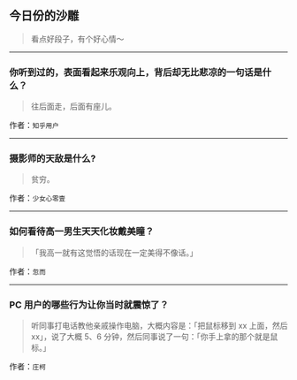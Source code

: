## 今日份的沙雕

> 看点好段子，有个好心情～


 
---

### 你听到过的，表面看起来乐观向上，背后却无比悲凉的一句话是什么？

> 往后面走，后面有座儿。


作者：`知乎用户`

---

### 摄影师的天敌是什么?

> 贫穷。


作者：`少女心零壹`

---

### 如何看待高一男生天天化妆戴美瞳？

> 「我高一就有这觉悟的话现在一定美得不像话。」


作者：`忽而`

---

### PC 用户的哪些行为让你当时就震惊了？

> 听同事打电话教他亲戚操作电脑，大概内容是：「把鼠标移到 xx 上面，然后 xx」，说了大概 5、6 分钟，然后同事说了一句：「你手上拿的那个就是鼠标。」


作者：`庄柯`
